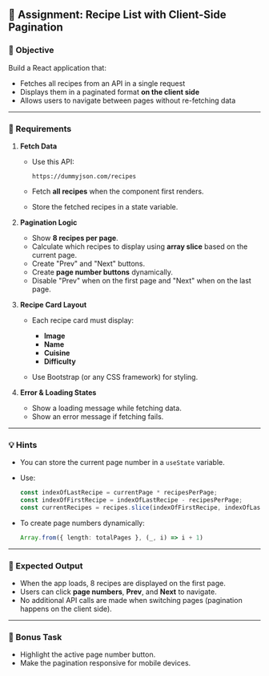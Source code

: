 
## 📄 Assignment: Recipe List with Client-Side Pagination

### 🎯 Objective

Build a React application that:

* Fetches all recipes from an API in a single request
* Displays them in a paginated format **on the client side**
* Allows users to navigate between pages without re-fetching data

---

### 📝 Requirements

1. **Fetch Data**

   * Use this API:

     ```
     https://dummyjson.com/recipes
     ```
   * Fetch **all recipes** when the component first renders.
   * Store the fetched recipes in a state variable.

2. **Pagination Logic**

   * Show **8 recipes per page**.
   * Calculate which recipes to display using **array slice** based on the current page.
   * Create "Prev" and "Next" buttons.
   * Create **page number buttons** dynamically.
   * Disable "Prev" when on the first page and "Next" when on the last page.

3. **Recipe Card Layout**

   * Each recipe card must display:

     * **Image**
     * **Name**
     * **Cuisine**
     * **Difficulty**
   * Use Bootstrap (or any CSS framework) for styling.

4. **Error & Loading States**

   * Show a loading message while fetching data.
   * Show an error message if fetching fails.

---

### 💡 Hints

* You can store the current page number in a `useState` variable.
* Use:

  ```ts
  const indexOfLastRecipe = currentPage * recipesPerPage;
  const indexOfFirstRecipe = indexOfLastRecipe - recipesPerPage;
  const currentRecipes = recipes.slice(indexOfFirstRecipe, indexOfLastRecipe);
  ```
* To create page numbers dynamically:

  ```ts
  Array.from({ length: totalPages }, (_, i) => i + 1)
  ```

---

### 📌 Expected Output

* When the app loads, 8 recipes are displayed on the first page.
* Users can click **page numbers**, **Prev**, and **Next** to navigate.
* No additional API calls are made when switching pages (pagination happens on the client side).

---

### 🚀 Bonus Task

* Highlight the active page number button.
* Make the pagination responsive for mobile devices.
